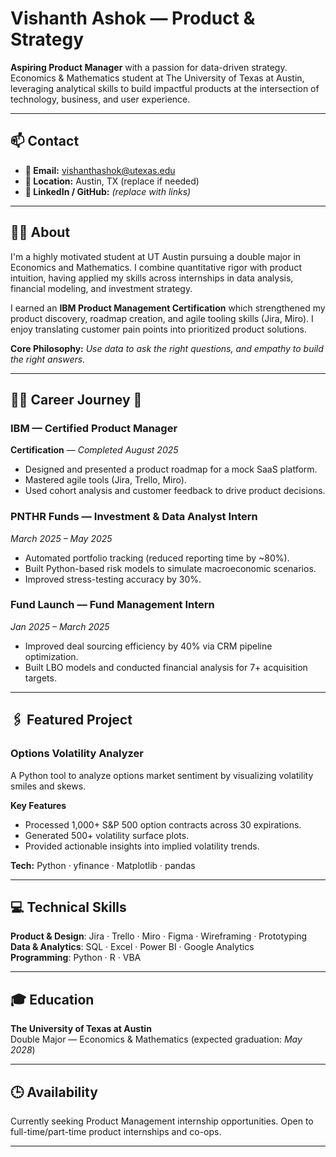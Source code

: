 # Vishanth Ashok — Product & Strategy

**Aspiring Product Manager** with a passion for data-driven strategy.  
Economics & Mathematics student at The University of Texas at Austin, leveraging analytical skills to build impactful products at the intersection of technology, business, and user experience.

---

## 📫  Contact
- **📧 Email:** vishanthashok@utexas.edu  
- **📍 Location:** Austin, TX (replace if needed)  
- **🤝 LinkedIn / GitHub:** *(replace with links)*

---

## 👨‍💼 About
I'm a highly motivated student at UT Austin pursuing a double major in Economics and Mathematics. I combine quantitative rigor with product intuition, having applied my skills across internships in data analysis, financial modeling, and investment strategy.

I earned an **IBM Product Management Certification** which strengthened my product discovery, roadmap creation, and agile tooling skills (Jira, Miro). I enjoy translating customer pain points into prioritized product solutions.

**Core Philosophy:** *Use data to ask the right questions, and empathy to build the right answers.*

---

## 👨‍💻 Career Journey 💼

### IBM — Certified Product Manager  
**Certification** — *Completed August 2025*  
- Designed and presented a product roadmap for a mock SaaS platform.  
- Mastered agile tools (Jira, Trello, Miro).  
- Used cohort analysis and customer feedback to drive product decisions.

### PNTHR Funds — Investment & Data Analyst Intern  
*March 2025 – May 2025*  
- Automated portfolio tracking (reduced reporting time by ~80%).  
- Built Python-based risk models to simulate macroeconomic scenarios.  
- Improved stress-testing accuracy by 30%.

### Fund Launch — Fund Management Intern  
*Jan 2025 – March 2025*  
- Improved deal sourcing efficiency by 40% via CRM pipeline optimization.  
- Built LBO models and conducted financial analysis for 7+ acquisition targets.

---

## 🖇️ Featured Project

### Options Volatility Analyzer  
A Python tool to analyze options market sentiment by visualizing volatility smiles and skews.

**Key Features**
- Processed 1,000+ S&P 500 option contracts across 30 expirations.  
- Generated 500+ volatility surface plots.  
- Provided actionable insights into implied volatility trends.

**Tech:** Python · yfinance · Matplotlib · pandas

---

## 💻 Technical Skills

**Product & Design**: Jira · Trello · Miro · Figma · Wireframing · Prototyping  
**Data & Analytics**: SQL · Excel · Power BI · Google Analytics  
**Programming**: Python · R · VBA

---

## 🎓 Education
**The University of Texas at Austin**  
Double Major — Economics & Mathematics (expected graduation: *May 2028*)

---

## 🕒 Availability
Currently seeking Product Management internship opportunities. Open to full-time/part-time product internships and co-ops.

---

